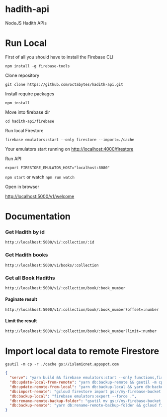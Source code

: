 # hadith-api

NodeJS Hadith APIs

# Run Local

First of all you should have to install the Firebase CLI

`npm install -g firebase-tools`

Clone repository

`git clone https://github.com/octabytes/hadith-api.git`

Install require packages

`npm install`

Move into firebase dir

`cd hadith-api/firebase`

Run local Firestore

`firebase emulators:start --only firestore --import=./cache`

Your emulators start running on [http://localhost:4000/firestore](http://localhost:4000/firestore)

Run API

`export FIRESTORE_EMULATOR_HOST="localhost:8080"`

`npm start` or watch `npm run watch`

Open in browser

[http://localhost:5000/v1/welcome](http://localhost:5000/v1/welcome)

# Documentation

### Get Hadith by id

`http://localhost:5000/v1/:collection/:id`

### Get Hadith books

`http://localhost:5000/v1/books/:collection`

### Get all Book Hadiths

`http://localhost:5000/v1/:collection/book/:book_number`

#### Paginate result

`http://localhost:5000/v1/:collection/book/:book_number?offset=:number`

#### Limit the result

`http://localhost:5000/v1/:collection/book/:book_number?limit=:number`

# Import local data to remote Firestore

`gsutil -m cp -r ./cache gs://islamicnet.appspot.com`

```json
{
  "serve": "yarn build && firebase emulators:start --only functions,firestore --import=./firestore_export",
  "db:update-local-from-remote": "yarn db:backup-remote && gsutil -m cp -r gs://my-firebase-bucket.appspot.com/firestore_export .",
  "db:update-remote-from-local": "yarn db:backup-local && yarn db:backup-remote && gsutil -m cp -r ./firestore_export gs://my-firebase-bucket.appspot.com && yarn run db:import-remote",
  "db:import-remote": "gcloud firestore import gs://my-firebase-bucket.appspot.com/firestore_export",
  "db:backup-local": "firebase emulators:export --force .",
  "db:rename-remote-backup-folder": "gsutil mv gs://my-firebase-bucket.appspot.com/firestore_export gs://my-firebase-bucket.appspot.com/firestore_export_$(date +%d-%m-%Y-%H-%M)",
  "db:backup-remote": "yarn db:rename-remote-backup-folder && gcloud firestore export gs://my-firebase-bucket.appspot.com/firestore_export"
}
```

